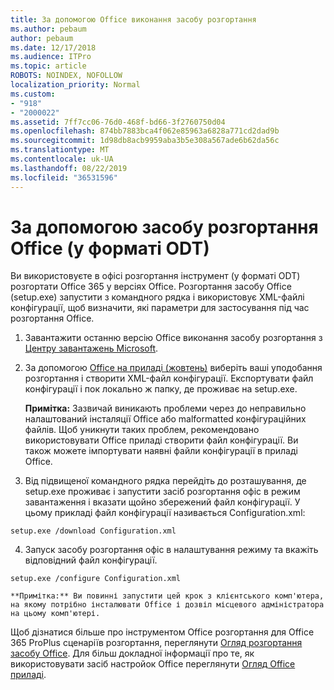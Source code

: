 ```yaml
---
title: За допомогою Office виконання засобу розгортання
ms.author: pebaum
author: pebaum
ms.date: 12/17/2018
ms.audience: ITPro
ms.topic: article
ROBOTS: NOINDEX, NOFOLLOW
localization_priority: Normal
ms.custom:
- "918"
- "2000022"
ms.assetid: 7ff7cc06-76d0-468f-bd66-3f2760750d04
ms.openlocfilehash: 874bb7883bca4f062e85963a6828a771cd2dad9b
ms.sourcegitcommit: 1d98db8acb9959aba3b5e308a567ade6b62da56c
ms.translationtype: MT
ms.contentlocale: uk-UA
ms.lasthandoff: 08/22/2019
ms.locfileid: "36531596"
---
```

# <a name="using-the-office-deployment-tool-odt"></a>За допомогою засобу розгортання Office (у форматі ODT)

Ви використовуєте в офісі розгортання інструмент (у форматі ODT) розгортати Office 365 у версіях Office. Розгортання засобу Office (setup.exe) запустити з командного рядка і використовує XML-файлі конфігурації, щоб визначити, які параметри для застосування під час розгортання Office.
  
1. Завантажити останню версію Office виконання засобу розгортання з [Центру завантажень Microsoft](http://go.microsoft.com/fwlink/p/?LinkID=626065).

2. За допомогою [Office на приладі (жовтень)](https://config.office.com) виберіть ваші уподобання розгортання і створити XML-файл конфігурації. Експортувати файл конфігурації і пок локально ж папку, де проживає на setup.exe.

    **Примітка:** Зазвичай виникають проблеми через до неправильно налаштований інсталяції Office або malformatted конфігураційних файлів. Щоб уникнути таких проблем, рекомендовано використовувати Office приладі створити файл конфігурації. Ви також можете імпортувати наявні файли конфігурації в приладі Office.

3. Від підвищеної командного рядка перейдіть до розташування, де setup.exe проживає і запустити засіб розгортання офіс в режим завантаження і вказати щойно збережений файл конфігурації. У цьому прикладі файл конфігурації називається Configuration.xml:
    
  ```
  setup.exe /download Configuration.xml  
  ```

4. Запуск засобу розгортання офіс в налаштування режиму та вкажіть відповідний файл конфігурації.
    
  ```
  setup.exe /configure Configuration.xml
  ```

    **Примітка:** Ви повинні запустити цей крок з клієнтського комп'ютера, на якому потрібно інсталювати Office і дозвіл місцевого адміністратора на цьому комп'ютері.

Щоб дізнатися більше про інструментом Office розгортання для Office 365 ProPlus сценаріїв розгортання, переглянути [Огляд розгортання засобу Office](https://docs.microsoft.com/deployoffice/overview-of-the-office-2016-deployment-tool). Для більш докладної інформації про те, як використовувати засіб настройок Office переглянути [Огляд Office приладі](https://docs.microsoft.com/DeployOffice/overview-of-the-office-customization-tool-for-click-to-run).
